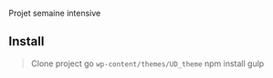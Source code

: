 Projet semaine intensive
 ## Install
 > Clone project
 > go `wp-content/themes/UD_theme`
 > npm install
 > gulp